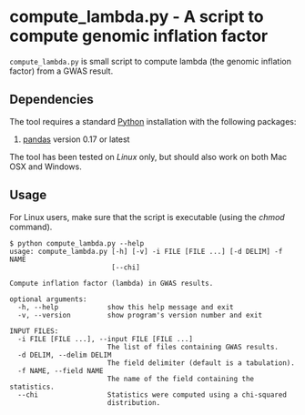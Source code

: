 # compute_lambda.py - A script to compute genomic inflation factor

`compute_lambda.py` is small script to compute lambda (the genomic inflation
factor) from a GWAS result.


## Dependencies

The tool requires a standard [Python](http://python.org/) installation with the
following packages:

1. [pandas](http://pandas.pydata.org/) version 0.17 or latest

The tool has been tested on *Linux* only, but should also work on both Mac OSX
and Windows.


## Usage

For Linux users, make sure that the script is executable (using the *chmod*
command).

```console
$ python compute_lambda.py --help
usage: compute_lambda.py [-h] [-v] -i FILE [FILE ...] [-d DELIM] -f NAME
                         [--chi]

Compute inflation factor (lambda) in GWAS results.

optional arguments:
  -h, --help            show this help message and exit
  -v, --version         show program's version number and exit

INPUT FILES:
  -i FILE [FILE ...], --input FILE [FILE ...]
                        The list of files containing GWAS results.
  -d DELIM, --delim DELIM
                        The field delimiter (default is a tabulation).
  -f NAME, --field NAME
                        The name of the field containing the statistics.
  --chi                 Statistics were computed using a chi-squared
                        distribution.
```
